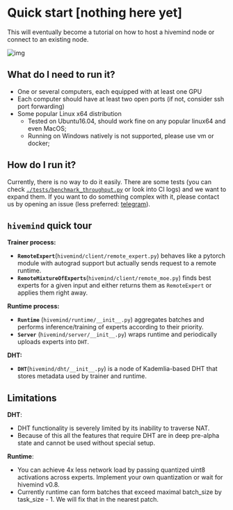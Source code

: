 # Quick start [nothing here yet]

This will eventually become a tutorial on how to host a hivemind node or connect to an existing node.

![img](https://media.giphy.com/media/3oz8xtBx06mcZWoNJm/giphy.gif)

## What do I need to run it?

- One or several computers, each equipped with at least one GPU
- Each computer should have at least two open ports (if not, consider ssh port
  forwarding)
- Some popular Linux x64 distribution
  - Tested on Ubuntu16.04, should work fine on any popular linux64 and even
    MacOS;
  - Running on Windows natively is not supported, please use vm or docker;

## How do I run it?

Currently, there is no way to do it easily. There are some tests (you can check [`./tests/benchmark_throughput.py`](https://github.com/learning-at-home/hivemind/blob/master/tests/benchmark_throughput.py)
 or look into CI logs) and we want to expand them. If you want to
do something complex with it, please contact us by opening an issue (less preferred: [telegram](https://t.me/justheuristic)).

## `hivemind` quick tour

**Trainer process:**

- **`RemoteExpert`**(`hivemind/client/remote_expert.py`) behaves like a pytorch
  module with autograd support but actually sends request to a remote runtime.
- **`RemoteMixtureOfExperts`**(`hivemind/client/remote_moe.py`) finds best experts
  for a given input and either returns them as `RemoteExpert` or applies them
  right away.

**Runtime process:**

- **`Runtime`** (`hivemind/runtime/__init__.py`) aggregates batches
  and performs inference/training of experts according to their priority.
- **`Server`** (`hivemind/server/__init__.py`) wraps runtime and
  periodically uploads experts into `DHT`.

**DHT:**

- **`DHT`**(`hivemind/dht/__init__.py`) is a node of
  Kademlia-based DHT that stores metadata used by trainer and runtime.

## Limitations

**DHT**:

- DHT functionality is severely limited by its inability to traverse NAT.
- Because of this all the features that require DHT are in deep pre-alpha state
  and cannot be used without special setup.

**Runtime**:
* You can achieve 4x less network load by passing quantized uint8 activations across experts.
    Implement your own quantization or wait for hivemind v0.8.
* Currently runtime can form batches that exceed maximal batch_size by task_size - 1. 
    We will fix that in the nearest patch.
